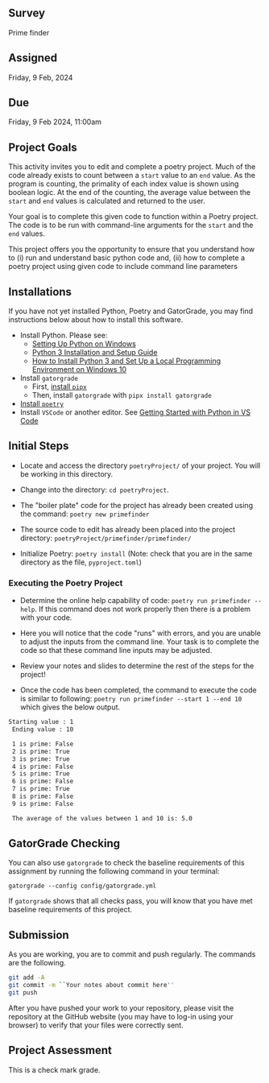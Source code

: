 ## Survey

Prime finder

## Assigned

Friday, 9 Feb, 2024

## Due

Friday, 9 Feb 2024, 11:00am

## Project Goals

This activity invites you to edit and complete a poetry project. Much of the code already exists to count between  a `start` value to an `end` value. As the program is counting, the primality of each index value is shown using boolean logic. At the end of the counting, the average value between the `start` and `end` values is calculated and returned to the user.

Your goal is to complete this given code to function within a Poetry project. The code is to be run with command-line arguments for the `start` and the `end` values.

This project offers you the opportunity to ensure that you understand how to (i) run and understand basic python code and, (ii) how to complete a poetry project using given code to include command line parameters

## Installations

If you have not yet installed Python, Poetry and GatorGrade, you may find instructions below about how to install this software.

- Install Python. Please see:
  - [Setting Up Python on Windows](https://realpython.com/lessons/python-windows-setup/)
  - [Python 3 Installation and Setup Guide](https://realpython.com/installing-python/)
  - [How to Install Python 3 and Set Up a Local Programming Environment on Windows 10](https://www.digitalocean.com/community/tutorials/how-to-install-python-3-and-set-up-a-local-programming-environment-on-windows-10)
- Install `gatorgrade`
  - First, [install `pipx`](https://pypa.github.io/pipx/installation/)
  - Then, install `gatorgrade` with `pipx install gatorgrade`
- [Install `poetry`](https://python-poetry.org/docs/)
- Install `VSCode` or another editor. See [Getting Started with Python in VS Code](https://code.visualstudio.com/docs/python/python-tutorial)

## Initial Steps

- Locate and access the directory `poetryProject/` of your project. You will be working in this directory.

- Change into the directory: `cd poetryProject`.

- The "boiler plate" code for the project has already been created using the command: `poetry new primefinder`

- The source code to edit has already been placed into the project directory: `poetryProject/primefinder/primefinder/`

- Initialize Poetry: `poetry install` (Note: check that you are in the same directory as the file, `pyproject.toml`)

### Executing the Poetry Project

- Determine the online help capability of code: `poetry run primefinder --help`. If this command does not work properly then there is a problem with your code.

- Here you will notice that the code "runs" with errors, and you are unable to adjust the inputs from the command line. Your task is to complete the code so that these command line inputs may be adjusted.

- Review your notes and slides to determine the rest of the steps for the project!

- Once the code has been completed, the command to execute the code is similar to following: `poetry run primefinder --start 1 --end 10` which gives the below output.

``` bash
Starting value : 1
 Ending value : 10

 1 is prime: False
 2 is prime: True
 3 is prime: True
 4 is prime: False
 5 is prime: True
 6 is prime: False
 7 is prime: True
 8 is prime: False
 9 is prime: False

 The average of the values between 1 and 10 is: 5.0
```

## GatorGrade Checking

You can also use `gatorgrade` to check the baseline requirements of this assignment by running the following command in your terminal:

`gatorgrade --config config/gatorgrade.yml`

If `gatorgrade` shows that all checks pass, you will know that you have met baseline requirements of this project.


## Submission

As you are working, you are to commit and push regularly. The commands are the following.

```bash
git add -A
git commit -m ``Your notes about commit here''
git push
```

After you have pushed your work to your repository, please visit the repository at the GitHub website (you may have to log-in using your browser) to verify that your files were correctly sent.

## Project Assessment

This is a check mark grade.
